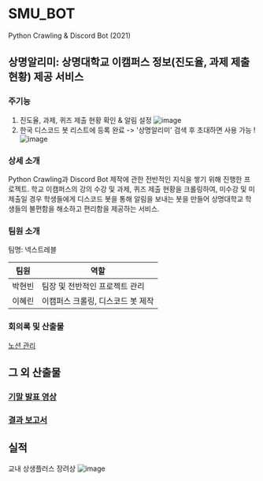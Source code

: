 # SMU_BOT
Python Crawling & Discord Bot (2021)

## 상명알리미: 상명대학교 이캠퍼스 정보(진도율, 과제 제출 현황) 제공 서비스

### 주기능
1. 진도율, 과제, 퀴즈 제출 현황 확인 & 알림 설정
![image](https://github.com/beeeeni/SMU_BOT/blob/branch/%EC%82%B0%EC%B6%9C%EB%AC%BC/%EA%B2%B0%EA%B3%BC.PNG)
2. 한국 디스코드 봇 리스트에 등록 완료 -> '상명알리미' 검색 후 초대하면 사용 가능 !
![image](https://github.com/beeeeni/SMU_BOT/blob/branch/%EC%82%B0%EC%B6%9C%EB%AC%BC/%EB%94%94%EC%8A%A4%EC%BD%94%EB%93%9C%20%EB%A6%AC%EC%8A%A4%ED%8A%B8.PNG)

### 상세 소개
Python Crawling과 Discord Bot 제작에 관한 전반적인 지식을 쌓기 위해 진행한 프로젝트. 학교 이캠퍼스의 강의 수강 및 과제, 퀴즈 제출 현황을 크롤링하여, 미수강 및 미제출일 경우 학생들에게 디스코드 봇을 통해 알림을 보내는 봇을 만들어 상명대학교 학생들의 불편함을 해소하고 편리함을 제공하는 서비스.

### 팀원 소개
팀명: 넥스트레블

팀원   |          역할 
------ | -------------
박현빈 | 팀장 및 전반적인 프로젝트 관리
이혜린 | 이캠퍼스 크롤링, 디스코드 봇 제작
### 회의록 및 산출물
[노션 관리](https://stirring-steam-f35.notion.site/047a6fa763cb4dc7a3b0c6a44b2667d5)


## 그 외 산출물
### [기말 발표 영상](https://youtu.be/soRGE8khWyg)
### [결과 보고서](https://github.com/beeeeni/SMU_BOT/blob/branch/%EC%82%B0%EC%B6%9C%EB%AC%BC/%EC%8A%A4%ED%84%B0%EB%94%94%EC%83%81%EC%83%9D%ED%94%8C%EB%9F%AC%EC%8A%A4%20%EA%B2%B0%EA%B3%BC%EB%B3%B4%EA%B3%A0%EC%84%9C_%EB%84%A5%EC%8A%A4%ED%8A%B8%EB%A0%88%EB%B8%94.pdf)

## 실적
교내 상생플러스 장려상
![image](https://github.com/beeeeni/SMU_BOT/blob/branch/%EC%82%B0%EC%B6%9C%EB%AC%BC/%EC%9E%A5%EB%A0%A4%EC%83%81.jpg)